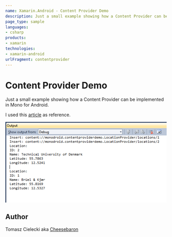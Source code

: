 ```yaml
---
name: Xamarin.Android - Content Provider Demo
description: Just a small example showing how a Content Provider can be implemented in Mono for Android. I used this article as reference.
page_type: sample
languages:
- csharp
products:
- xamarin
technologies:
- xamarin-android
urlFragment: contentprovider
---
```

# Content Provider Demo

Just a small example showing how a Content Provider can be implemented in Mono for Android.

I used this [article](http://www.devx.com/wireless/Article/41133/1954) as reference.

![Content Provider Demo application screenshot](Screenshots/Output.png "Content Provider Demo application screenshot")

## Author

Tomasz Cielecki aka [Cheesebaron](https://github.com/Cheesebaron)
